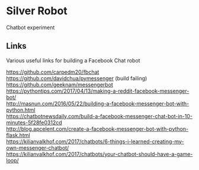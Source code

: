 # Silver Robot
Chatbot experiment

## Links
Various useful links for building a Facebook Chat robot

https://github.com/carpedm20/fbchat  
https://github.com/davidchua/pymessenger (build failing)  
https://github.com/geeknam/messengerbot  
https://pythontips.com/2017/04/13/making-a-reddit-facebook-messenger-bot/  
http://masnun.com/2016/05/22/building-a-facebook-messenger-bot-with-python.html  
https://chatbotnewsdaily.com/build-a-facebook-messenger-chat-bot-in-10-minutes-5f28fe0312cd  
http://blog.apcelent.com/create-a-facebook-messenger-bot-with-python-flask.html  
https://kilianvalkhof.com/2017/chatbots/6-things-i-learned-creating-my-own-messenger-chatbot/  
https://kilianvalkhof.com/2017/chatbots/your-chatbot-should-have-a-game-loop/  

